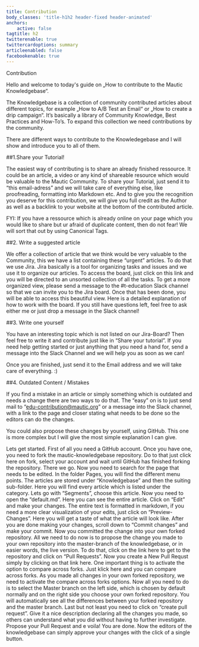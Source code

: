 ```yaml
---
title: Contribution
body_classes: 'title-h1h2 header-fixed header-animated'
anchors:
    active: false
tagtitle: h2
twitterenable: true
twittercardoptions: summary
articleenabled: false
facebookenable: true
---
```


Contribution

Hello and welcome to today's guide on „How to contribute to the Mautic Knowledgebase“.

The Knowledgebase is a collection of community contributed articles about different topics, for example „How to A/B Test an Email“ or „How to create a drip campaign“. It’s basically a library of Community Knowledge, Best Practices and How-To’s. To expand this collection we need contributions by the community.

There are different ways to contribute to the Knowledegebase and I will show and introduce you to all of them.

##1.Share your Tutorial!

The easiest way of contributing is to share an already finished ressource. It could be an article, a video or any kind of shareable resource which would be valuable to the Mautic Community. To share your Tutorial, just send it to “this email-adress” and we will take care of everything else, like proofreading, formatting into Markdown etc. And to give you the recognition you deserve for this contribution, we will give you full credit as the Author as well as a backlink to your website at the bottom of the contributed article.

FYI: If you have a ressource which is already online on your page which you would like to share but ur afraid of duplicate content, then do not fear! We will sort that out by using Canonical Tags. 

##2. Write a suggested article

We offer a collection of article that we think would be very valuable to the Community, this we have a list containing these “urgent” articles. To do that we use Jira. Jira basically is a tool for organizing tasks and issues and we use it to organize our articles. To access the board, just click on this link and you will be directed to an unsorted collection of all the tasks. To get a more organized view, please send a message to the #t-education Slack channel so that we can invite you to the Jira board. Once that has been done, you will be able to access this beautiful view. Here is a detailed explanation of how to work with the board. If you still have questions left, feel free to ask either me or just drop a message in the Slack channel!

##3. Write one yourself

You have an interesting topic which is not listed on our Jira-Board? Then feel free to write it and contribute just like in “Share your tutorial”. If you need help getting started or just anything that you need a hand for, send a message into the Slack Channel and we will help you as soon as we can!

Once you are finished, just send it to the Email address and we will take care of everything. :) 

##4. Outdated Content / Mistakes

If you find a mistake in an article or simply something which is outdated and needs a change there are two ways to do that. The “easy” on is to just send mail to “edu-contribution@mautic.org” or a message into the Slack channel, with a link to the page and closer stating what needs to be done so the editors can do the changes. 

You could also propose these changes by yourself, using GitHub. This one is more complex but I will give the most simple explanation I can give. 

Lets get started. First of all you need a GitHub account. Once you have one, you need to fork the mautic-knowledgebase repository. Do to that just click here on fork, select your account and wait until GitHub has finished forking the repository. There we go. Now you need to search for the page that needs to be edited. In the folder Pages, you will find the different menu points. The articles are stored under “Knowledgebase” and then the suiting sub-folder. Here you will find every article which is listed under the category. Lets go with “Segments”, choose this article. Now you need to open the “default.md”. Here you can see the entire article. Click on “Edit” and make your changes. The entire text is formatted in markdown, if you need a more clear visualization of your edits, just click on “Preview-Changes”. Here you will get a taste of what the article will look like. After you are done making your changes, scroll down to “Commit changes” and make your commit. Now you committed the change into your own forked repository. All we need to do now is to propose the change you made to your own repository into the master-branch of the knowledgebase, or in easier words, the live version. To do that, click on the link here to get to the repository and click on “Pull Requests”. Now you create a New Pull Requst simply by clicking on that link here. One important thing is to activate the option to compare across forks. Just klick here and you can compare across forks. As you made all changes in your own forked repository, we need to activate the compare across forks options. Now all you need to do is to select the Master branch on the left side, which is chosen by default normally and on the right side you choose your own forked repository. You will automatically see all the differences between your forked repository and the master branch. Last but not least you need to click on “create pull request”. Give it a nice description declaring all the changes you made, so others can understand what you did without having to further investigate. Propose your Pull Request and e voila! You are done. Now the editors of the knowledgebase can simply approve your changes with the click of a single button. 


